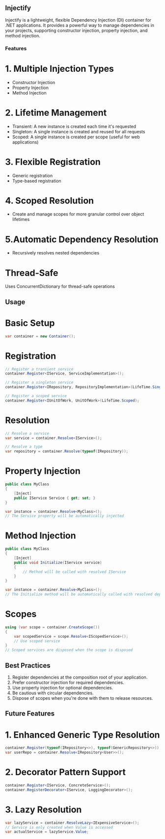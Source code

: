 ## Injectify
Injectify is a lightweight, flexible Dependency Injection (DI) container for .NET applications. It provides a  powerful way to manage dependencies in your projects, supporting constructor injection, property injection, and method injection.

### Features
# 1. Multiple Injection Types
  - Constructor Injection
  - Property Injection
  - Method Injection

# 2. Lifetime Management
  - Transient: A new instance is created each time it's requested
  - Singleton: A single instance is created and reused for all requests
  - Scoped: A single instance is created per scope (useful for web applications)


# 3. Flexible Registration
  - Generic registration
  - Type-based registration


# 4. Scoped Resolution
  - Create and manage scopes for more granular control over object lifetimes


# 5.Automatic Dependency Resolution
 - Recursively resolves nested dependencies


# Thread-Safe
Uses ConcurrentDictionary for thread-safe operations



## Usage
# Basic Setup
```csharp
var container = new Container();
```

# Registration
```csharp
// Register a transient service
container.Register<IService, ServiceImplementation>();

// Register a singleton service
container.Register<IRepository, RepositoryImplementation>(LifeTime.Singleton);

// Register a scoped service
container.Register<IUnitOfWork, UnitOfWork>(LifeTime.Scoped);

```
# Resolution
```csharp
// Resolve a service
var service = container.Resolve<IService>();

// Resolve a type
var repository = container.Resolve(typeof(IRepository));
```
# Property Injection
```csharp
public class MyClass
{
    [Inject]
    public IService Service { get; set; }
}

var instance = container.Resolve<MyClass>();
// The Service property will be automatically injected
```
# Method Injection
```csharp
public class MyClass
{
    [Inject]
    public void Initialize(IService service)
    {
        // Method will be called with resolved IService
    }
}

var instance = container.Resolve<MyClass>();
// The Initialize method will be automatically called with resolved dependencies
```
# Scopes
```csharp
using (var scope = container.CreateScope())
{
    var scopedService = scope.Resolve<IScopedService>();
    // Use scoped service
}
// Scoped services are disposed when the scope is disposed
```


## Best Practices

1. Register dependencies at the composition root of your application.
2. Prefer constructor injection for required dependencies.
3. Use property injection for optional dependencies.
4. Be cautious with circular dependencies.
5. Dispose of scopes when you're done with them to release resources.

## Future Features

# 1. Enhanced Generic Type Resolution
```csharp
container.Register(typeof(IRepository<>), typeof(GenericRepository<>));
var userRepo = container.Resolve<IRepository<User>>();
```

# 2. Decorator Pattern Support
```csharp
container.Register<IService, ConcreteService>();
container.RegisterDecorator<IService, LoggingDecorator>();
```
# 3. Lazy Resolution
```csharp
var lazyService = container.ResolveLazy<IExpensiveService>();
// Service is only created when Value is accessed
var actualService = lazyService.Value;
```



